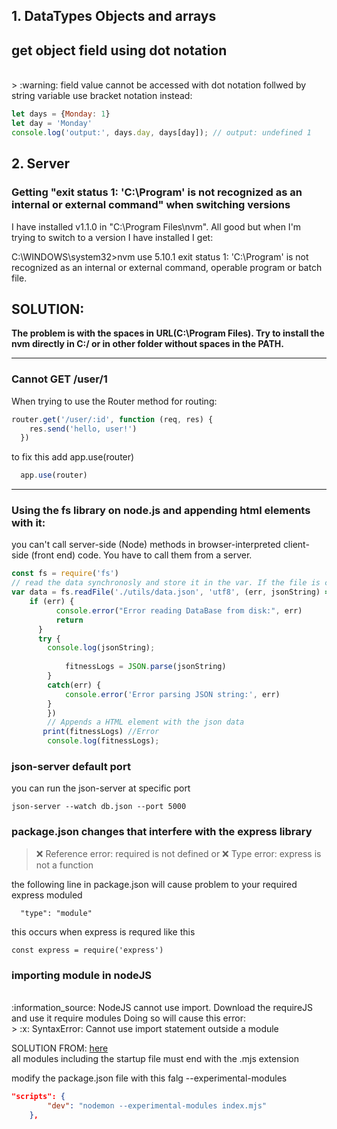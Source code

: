 ## 1. DataTypes Objects and arrays

## get object field using dot notation
</br>
> :warning: field value cannot be accessed with dot notation follwed by string variable
use bracket notation instead:

```js
let days = {Monday: 1}
let day = 'Monday'
console.log('output:', days.day, days[day]); // output: undefined 1
```

## 2. Server
### Getting "exit status 1: 'C:\Program' is not recognized as an internal or external command" when switching versions 

I have installed v1.1.0 in "C:\Program Files\nvm". All good but when I'm trying to switch to a version I have installed I get:

C:\WINDOWS\system32>nvm use 5.10.1
exit status 1: 'C:\Program' is not recognized as an internal or external command,
operable program or batch file.

SOLUTION:
---

__The problem is with the spaces in URL(C:\Program Files). Try to install the nvm directly in C:/ or in other folder without spaces in the PATH.__

---

### Cannot GET /user/1
When trying to use the Router method for routing:

```js
router.get('/user/:id', function (req, res) {
    res.send('hello, user!')
  })
```
to fix this add app.use(router) 

```js
  app.use(router)
```
---

### Using the fs library on node.js and appending html elements with it:

you can't call server-side (Node) methods in browser-interpreted client-side (front end) code. You have to call them from a server.

```js
const fs = require('fs')
// read the data synchronosly and store it in the var. If the file is corrupt throw err
var data = fs.readFile('./utils/data.json', 'utf8', (err, jsonString) => {
    if (err) {
          console.error("Error reading DataBase from disk:", err)
          return
      }
      try {
        console.log(jsonString);
        
            fitnessLogs = JSON.parse(jsonString)
        }
        catch(err) {
            console.error('Error parsing JSON string:', err)
        }
        })
        // Appends a HTML element with the json data
       print(fitnessLogs) //Error
        console.log(fitnessLogs);
```

### json-server default port

you can run the json-server at specific port
```
json-server --watch db.json --port 5000
```

### package.json changes that interfere with the  express library

> :x: Reference error: required is not defined
or
> :x: Type error: express is not a function

the following line in package.json will cause problem to your required express moduled
```
  "type": "module"
```
this occurs when express is requred like this

```
const express = require('express')

```

### importing module in nodeJS 
</br>
:information_source: NodeJS cannot use import. Download the requireJS and use it require modules
Doing so will cause this error:
</br>
> :x: SyntaxError: Cannot use import statement outside a module
</br>

SOLUTION FROM:
[here](https://stackoverflow.com/questions/56998440/how-to-run-ecmascript-mjs-files-with-nodemon)
</br>
all modules including the startup file must end with the .mjs extension

modify the package.json file with this falg --experimental-modules 
```json
"scripts": {
        "dev": "nodemon --experimental-modules index.mjs"
    },
```

